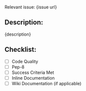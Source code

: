 Relevant issue: {issue url}

## Description:

{description}

## Checklist:

- [ ] Code Quality
- [ ] Pep-8
- [ ] Success Criteria Met
- [ ] Inline Documentation
- [ ] Wiki Documentation (if applicable)
